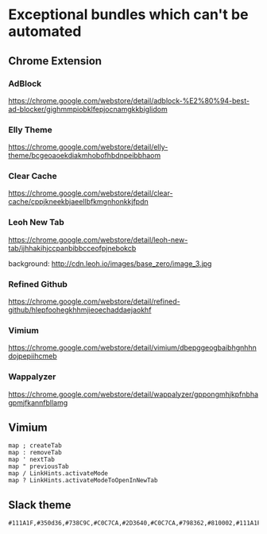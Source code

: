 # Exceptional bundles which can't be automated

## Chrome Extension

### AdBlock
https://chrome.google.com/webstore/detail/adblock-%E2%80%94-best-ad-blocker/gighmmpiobklfepjocnamgkkbiglidom

### Elly Theme
https://chrome.google.com/webstore/detail/elly-theme/bcgeoaoekdiakmhobofhbdnpeibbhaom

### Clear Cache
https://chrome.google.com/webstore/detail/clear-cache/cppjkneekbjaeellbfkmgnhonkkjfpdn

### Leoh New Tab
https://chrome.google.com/webstore/detail/leoh-new-tab/ijhhakihjccpanbibbcceofpjnebokcb

background: http://cdn.leoh.io/images/base_zero/image_3.jpg

### Refined Github
https://chrome.google.com/webstore/detail/refined-github/hlepfoohegkhhmjieoechaddaejaokhf

### Vimium
https://chrome.google.com/webstore/detail/vimium/dbepggeogbaibhgnhhndojpepiihcmeb

### Wappalyzer
https://chrome.google.com/webstore/detail/wappalyzer/gppongmhjkpfnbhagpmjfkannfbllamg

## Vimium

```
map ; createTab
map : removeTab
map ' nextTab
map " previousTab
map / LinkHints.activateMode
map ? LinkHints.activateModeToOpenInNewTab
```

## Slack theme

```
#111A1F,#350d36,#738C9C,#C0C7CA,#2D3640,#C0C7CA,#798362,#810002,#111A1F,#C0C7CA
```
